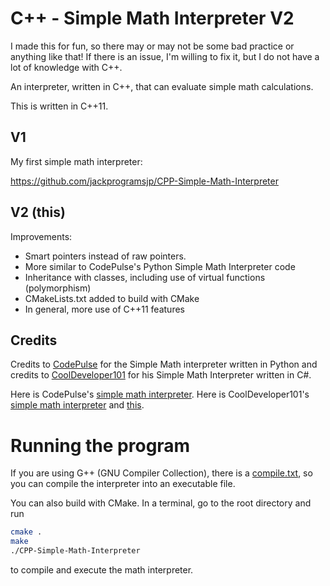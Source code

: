 # C++ - Simple Math Interpreter V2

I made this for fun, so there may or may not be some bad practice or anything like that! If there is an issue, I'm willing to fix it, but I do not have a lot of knowledge with C++.

An interpreter, written in C++, that can evaluate simple math calculations.

This is written in C++11.

## V1

My first simple math interpreter:

https://github.com/jackprogramsjp/CPP-Simple-Math-Interpreter

## V2 (this)

Improvements:

* Smart pointers instead of raw pointers.
* More similar to CodePulse's Python Simple Math Interpreter code
* Inheritance with classes, including use of virtual functions (polymorphism)
* CMakeLists.txt added to build with CMake
* In general, more use of C++11 features

## Credits

Credits to [CodePulse](https://www.youtube.com/channel/UCUVahoidFA7F3Asfvamrm7w) for the Simple Math interpreter written in Python and credits to [CoolDeveloper101](https://github.com/CoolDeveloper101) for his Simple Math Interpreter written in C#.

Here is CodePulse's [simple math interpreter](https://github.com/davidcallanan/py-simple-math-interpreter).
Here is CoolDeveloper101's [simple math interpreter](https://github.com/CoolDeveloper101/simple-math-interpreter) and [this](https://gitlab.com/CoolDeveloper101/math-interpreter/-/tree/master/).

# Running the program

If you are using G++ (GNU Compiler Collection), there is a [compile.txt](https://github.com/jackprogramsjp/CPP-Simple-Math-Interpreter-V2/blob/master/compile.txt), so you can compile the interpreter into an executable file.

You can also build with CMake. In a terminal, go to the root directory and run
```bash
cmake .
make
./CPP-Simple-Math-Interpreter
```
to compile and execute the math interpreter.
